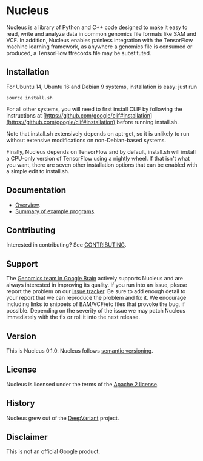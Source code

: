 # Nucleus

Nucleus is a library of Python and C++ code designed to make it easy to
read, write and analyze data in common genomics file formats like SAM and VCF.
In addition, Nucleus enables painless integration with the TensorFlow machine
learning framework, as anywhere a genomics file is consumed or produced, a
TensorFlow tfrecords file may be substituted.

## Installation

For Ubuntu 14, Ubuntu 16 and Debian 9 systems, installation is easy:
just run
```shell
source install.sh
```

For all other systems, you will need to first install CLIF by following
the instructions at [https://github.com/google/clif#installation](https://github.com/google/clif#installation) before running install.sh.

Note that install.sh extensively depends on apt-get, so it is unlikely
to run without extensive modifications on non-Debian-based systems.

Finally, Nucleus depends on TensorFlow and by default, install.sh will
install a CPU-only version of TensorFlow using a nightly wheel.  If that isn't
what you want, there are seven other installation options that can be enabled
with a simple edit to install.sh.

## Documentation

* [Overview](https://github.com/google/nucleus/blob/master/docs/overview.md).
* [Summary of example programs](https://github.com/google/nucleus/blob/master/docs/examples.md).

## Contributing

Interested in contributing? See [CONTRIBUTING](CONTRIBUTING.md).

## Support

The [Genomics team in Google Brain](https://research.google.com/teams/brain/genomics/)
actively supports Nucleus and are always interested in improving its quality.
If you run into an issue, please report the problem on our [Issue
tracker](https://github.com/google/nucleus/issues). Be sure to add enough
detail to your report that we can reproduce the problem and fix it. We encourage
including links to snippets of BAM/VCF/etc files that provoke the bug, if
possible. Depending on the severity of the issue we may patch Nucleus
immediately with the fix or roll it into the next release.

## Version

This is Nucleus 0.1.0.  Nucleus follows [semantic
versioning](https://semver.org/).

## License

Nucleus is licensed under the terms of the [Apache 2 license](LICENSE).

## History

Nucleus grew out of the [DeepVariant](https://github.com/google/deepvariant)
project.

## Disclaimer

This is not an official Google product.
